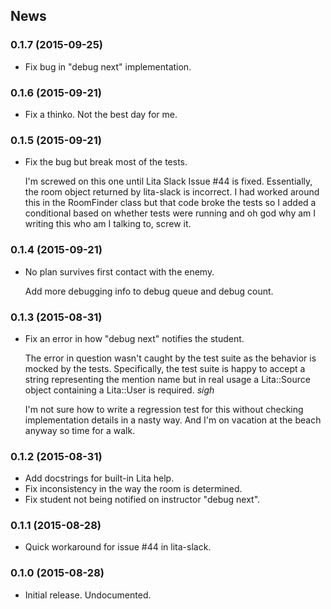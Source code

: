 ## News

### 0.1.7 (2015-09-25)

* Fix bug in "debug next" implementation.

### 0.1.6 (2015-09-21)

* Fix a thinko. Not the best day for me.

### 0.1.5 (2015-09-21)

* Fix the bug but break most of the tests.

  I'm screwed on this one until Lita Slack Issue #44 is fixed.
  Essentially, the room object returned by lita-slack is incorrect.
  I had worked around this in the RoomFinder class but that code broke
  the tests so I added a conditional based on whether tests were running
  and oh god why am I writing this who am I talking to, screw it.

### 0.1.4 (2015-09-21)

* No plan survives first contact with the enemy.

  Add more debugging info to debug queue and debug count.

### 0.1.3 (2015-08-31)

* Fix an error in how "debug next" notifies the student.

  The error in question wasn't caught by the test suite
  as the behavior is mocked by the tests. Specifically,
  the test suite is happy to accept a string representing
  the mention name but in real usage a Lita::Source object
  containing a Lita::User is required. *sigh*

  I'm not sure how to write a regression test for this
  without checking implementation details in a nasty way.
  And I'm on vacation at the beach anyway so time for a walk.

### 0.1.2 (2015-08-31)

* Add docstrings for built-in Lita help.
* Fix inconsistency in the way the room is determined.
* Fix student not being notified on instructor "debug next".

### 0.1.1 (2015-08-28)

* Quick workaround for issue #44 in lita-slack.

### 0.1.0 (2015-08-28)

* Initial release. Undocumented.
